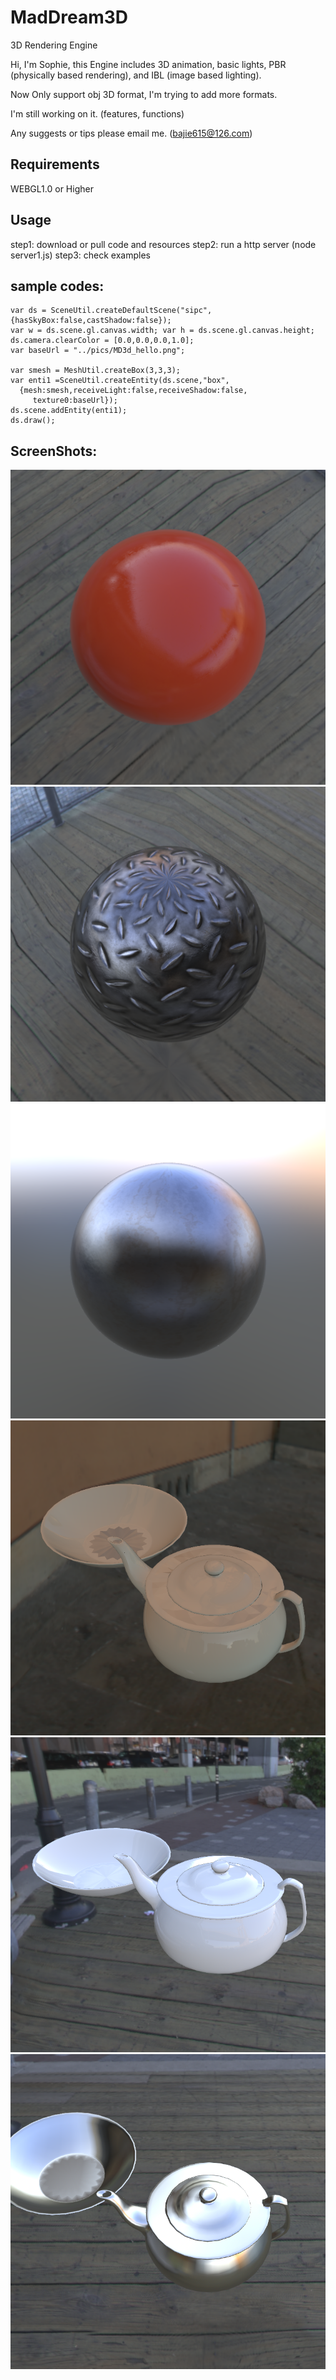 # MadDream3D
3D Rendering Engine

Hi, I'm Sophie, this Engine includes 3D animation, basic lights, PBR (physically based rendering), and IBL (image based lighting).

Now Only support obj 3D format, I'm trying to add more formats.

I'm still working on it. (features, functions)

Any suggests or tips please email me. (bajie615@126.com)

## Requirements 
   WEBGL1.0 or Higher

## Usage
   step1: download or pull code and resources
   step2: run a http server (node server1.js)
   step3: check examples

## sample codes:
    var ds = SceneUtil.createDefaultScene("sipc",{hasSkyBox:false,castShadow:false});
    var w = ds.scene.gl.canvas.width; var h = ds.scene.gl.canvas.height;
    ds.camera.clearColor = [0.0,0.0,0.0,1.0];
    var baseUrl = "../pics/MD3d_hello.png";      
   
    var smesh = MeshUtil.createBox(3,3,3);
    var enti1 =SceneUtil.createEntity(ds.scene,"box",
      {mesh:smesh,receiveLight:false,receiveShadow:false,
         texture0:baseUrl});
    ds.scene.addEntity(enti1);
    ds.draw();


## ScreenShots:
![red ball](screenshots/redball.png)
![iron ball](screenshots/iron.png)
![iron3 ball](screenshots/iron3.png)
![teapot1](screenshots/teapot1.png)
![teapot3](screenshots/teapot3.png)
![teapot4](screenshots/teapot4.png)




